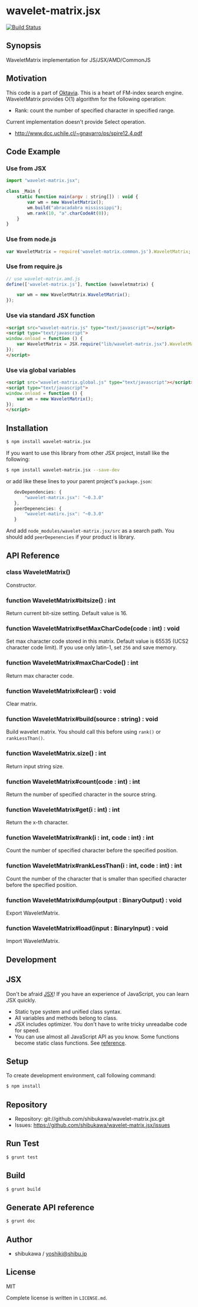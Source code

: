 wavelet-matrix.jsx
===========================================

[![Build Status](https://travis-ci.org/shibukawa/wavelet-matrix.jsx.png)](https://travis-ci.org/shibukawa/wavelet-matrix.jsx)

Synopsis
---------------

WaveletMatrix implementation for JS/JSX/AMD/CommonJS

Motivation
---------------

This code is a part of [Oktavia](http://oktavia.info). This is a heart of FM-index search engine.
WaveletMatrix provides O(1) algorithm for the following operation:

* Rank: count the number of specified character in specified range.

Current implementation doesn't provide Select operation.

* http://www.dcc.uchile.cl/~gnavarro/ps/spire12.4.pdf

Code Example
---------------

### Use from JSX

```js
import "wavelet-matrix.jsx";

class _Main {
    static function main(argv : string[]) : void {
        var wm = new WaveletMatrix();
        wm.build("abracadabra mississippi");
        wm.rank(10, "a".charCodeAt(0));
    }
}
```

### Use from node.js

```js
var WaveletMatrix = require('wavelet-matrix.common.js').WaveletMatrix;
```

### Use from require.js

```js
// use wavelet-matrix.amd.js
define(['wavelet-matrix.js'], function (waveletmatrix) {

    var wm = new WaveletMatrix.WaveletMatrix();
});
```

### Use via standard JSX function

```html
<script src="wavelet-matrix.js" type="text/javascript"></script>
<script type="text/javascript">
window.onload = function () {
    var WaveletMatrix = JSX.require("lib/wavelet-matrix.jsx").WaveletMatrix;
});
</script>
```

### Use via global variables

```html
<script src="wavelet-matrix.global.js" type="text/javascript"></script>
<script type="text/javascript">
window.onload = function () {
    var wm = new WaveletMatrix();
});
</script>
```

Installation
---------------

```sh
$ npm install wavelet-matrix.jsx
```

If you want to use this library from other JSX project, install like the following:

```sh
$ npm install wavelet-matrix.jsx --save-dev
```

or add like these lines to your parent project's `package.json`:

```js
   devDependencies: {
       "wavelet-matrix.jsx": "~0.3.0"
   },
   peerDepenencies: {
       "wavelet-matirx.jsx": "~0.3.0"
   }
```

And add `node_modules/wavelet-matrix.jsx/src` as a search path. You should add `peerDepenencies` if your product is library.

API Reference
------------------

### class WaveletMatrix()

Constructor.

### function WaveletMatrix#bitsize() : int

Return current bit-size setting. Default value is 16.

### function WaveletMatrix#setMaxCharCode(code : int) : void

Set max character code stored in this matrix. Default value is 65535 (UCS2 character code limit).
If you use only latin-1, set `256` and save memory.

### function WaveletMatrix#maxCharCode() : int

Return max character code.

### function WaveletMatrix#clear() : void

Clear matrix.

### function WaveletMatrix#build(source : string) : void

Build wavelet matrix. You should call this before using `rank()` or `rankLessThan()`.

### function WaveletMatrix.size() : int

Return input string size.

### function WaveletMatrix#count(code : int) : int

Return the number of specified character in the source string.

### function WaveletMatrix#get(i : int) : int

Return the x-th character.

### function WaveletMatrix#rank(i : int, code : int) : int

Count the number of specified character before the specified position.

### function WaveletMatrix#rankLessThan(i : int, code : int) : int

Count the number of the character that is smaller than specified character before the specified position.

### function WaveletMatrix#dump(output : BinaryOutput) : void

Export WaveletMatrix.

### function WaveletMatrix#load(input : BinaryInput) : void

Import WaveletMatrix.

Development
-------------

## JSX

Don't be afraid [JSX](http://jsx.github.io)! If you have an experience of JavaScript, you can learn JSX
quickly.

* Static type system and unified class syntax.
* All variables and methods belong to class.
* JSX includes optimizer. You don't have to write tricky unreadalbe code for speed.
* You can use almost all JavaScript API as you know. Some functions become static class functions. See [reference](http://jsx.github.io/doc/stdlibref.html).

## Setup

To create development environment, call following command:

```sh
$ npm install
```

## Repository

* Repository: git://github.com/shibukawa/wavelet-matrix.jsx.git
* Issues: https://github.com/shibukawa/wavelet-matrix.jsx/issues

## Run Test

```sh
$ grunt test
```

## Build

```sh
$ grunt build
```

## Generate API reference

```sh
$ grunt doc
```

Author
---------

* shibukawa / yoshiki@shibu.jp

License
------------

MIT

Complete license is written in `LICENSE.md`.

